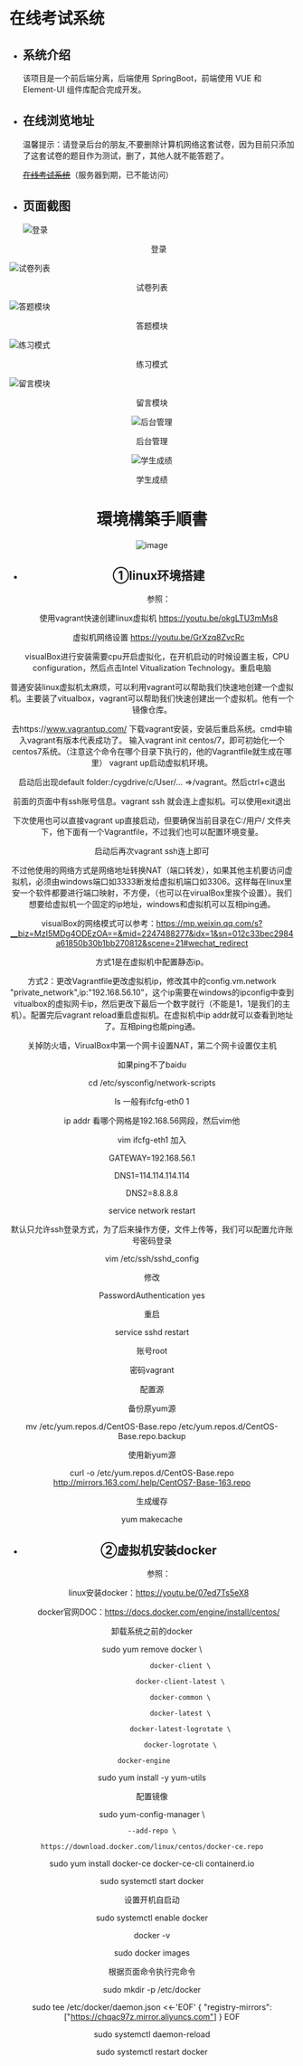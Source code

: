 # 在线考试系统

* ## 系统介绍

     该项目是一个前后端分离，后端使用 SpringBoot，前端使用 VUE 和 Element-UI 组件库配合完成开发。

* ## 在线浏览地址
    温馨提示：请登录后台的朋友,不要删除计算机网络这套试卷，因为目前只添加了这套试卷的题目作为测试，删了，其他人就不能答题了。
    
    ~~[在线考试系统](http://gopikachu.top/ "在线考试系统")~~（服务器到期，已不能访问）


* ## 页面截图
  ![登录](https://github.com/YXJ2018/SpringBoot-Vue-OnlineExam/blob/master/img/%E7%99%BB%E5%BD%95.png?raw=true)

  <center>登录</center>

![试卷列表](https://github.com/YXJ2018/SpringBoot-Vue-OnlineExam/blob/master/img/%E8%AF%95%E5%8D%B7%E5%88%97%E8%A1%A8.png?raw=true)

<center>试卷列表</center>

![答题模块](https://github.com/YXJ2018/SpringBoot-Vue-OnlineExam/blob/master/img/%E7%AD%94%E9%A2%98%E6%A8%A1%E5%9D%97.png?raw=true)

<center>答题模块</center>

![练习模式](https://github.com/YXJ2018/SpringBoot-Vue-OnlineExam/blob/master/img/%E7%BB%83%E4%B9%A0%E6%A8%A1%E5%BC%8F.png?raw=true)

<center>练习模式</center>

![留言模块](https://github.com/YXJ2018/SpringBoot-Vue-OnlineExam/blob/master/img/%E7%95%99%E8%A8%80%E6%A8%A1%E5%9D%97.png?raw=true)

<center>留言模块<center/>

![后台管理](https://github.com/YXJ2018/SpringBoot-Vue-OnlineExam/blob/master/img/%E5%90%8E%E5%8F%B0%E7%AE%A1%E7%90%86.png?raw=true)

<center>后台管理</center>

![学生成绩](https://github.com/YXJ2018/SpringBoot-Vue-OnlineExam/blob/master/img/%E5%AD%A6%E7%94%9F%E6%88%90%E7%BB%A9%E6%8A%98%E7%BA%BF%E5%9B%BE.png?raw=true)

<center>学生成绩</center>
     
# 環境構築手順書
![image](https://user-images.githubusercontent.com/81153158/180644328-5fd14b63-d645-42d0-8f13-9f11c9515545.png)

* ## ①linux环境搭建
     
    参照：
     
     使用vagrant快速创建linux虚拟机 https://youtu.be/okgLTU3mMs8
     
     虚拟机网络设置 https://youtu.be/GrXzq8ZvcRc
     
　
visualBox进行安装需要cpu开启虚拟化，在开机启动的时候设置主板，CPU configuration，然后点击Intel Vitualization Technology。重启电脑
     
普通安装linux虚拟机太麻烦，可以利用vagrant可以帮助我们快速地创建一个虚拟机。主要装了vitualbox，vagrant可以帮助我们快速创建出一个虚拟机。他有一个镜像仓库。
     
去https://www.vagrantup.com/ 下载vagrant安装，安装后重启系统。cmd中输入vagrant有版本代表成功了。
输入vagrant init centos/7，即可初始化一个centos7系统。（注意这个命令在哪个目录下执行的，他的Vagrantfile就生成在哪里）
vagrant up启动虚拟机环境。
     
启动后出现default folder:/cygdrive/c/User/… =>/vagrant。然后ctrl+c退出

前面的页面中有ssh账号信息。vagrant ssh 就会连上虚拟机。可以使用exit退出

下次使用也可以直接vagrant up直接启动，但要确保当前目录在C:/用户/ 文件夹下，他下面有一个Vagrantfile，不过我们也可以配置环境变量。

启动后再次vagrant ssh连上即可

不过他使用的网络方式是网络地址转换NAT（端口转发），如果其他主机要访问虚拟机，必须由windows端口如3333断发给虚拟机端口如3306。这样每在linux里安一个软件都要进行端口映射，不方便，（也可以在virualBox里挨个设置）。我们想要给虚拟机一个固定的ip地址，windows和虚拟机可以互相ping通。

visualBox的网络模式可以参考：https://mp.weixin.qq.com/s?__biz=MzI5MDg4ODEzOA==&mid=2247488277&idx=1&sn=012c33bec2984a61850b30b1bb270812&scene=21#wechat_redirect

方式1是在虚拟机中配置静态ip。

方式2：更改Vagrantfile更改虚拟机ip，修改其中的config.vm.network "private_network",ip:"192.168.56.10"，这个ip需要在windows的ipconfig中查到vitualbox的虚拟网卡ip，然后更改下最后一个数字就行（不能是1，1是我们的主机）。配置完后vagrant reload重启虚拟机。在虚拟机中ip addr就可以查看到地址了。互相ping也能ping通。

关掉防火墙，VirualBox中第一个网卡设置NAT，第二个网卡设置仅主机

如果ping不了baidu

cd /etc/sysconfig/network-scripts

ls 一般有ifcfg-eth0 1

ip addr 看哪个网格是192.168.56网段，然后vim他

vim ifcfg-eth1 加入

GATEWAY=192.168.56.1
     
DNS1=114.114.114.114
     
DNS2=8.8.8.8

service network restart

默认只允许ssh登录方式，为了后来操作方便，文件上传等，我们可以配置允许账号密码登录

vim /etc/ssh/sshd_config
     
修改
     
PasswordAuthentication yes
     
重启
     
service sshd restart
     
账号root
     
密码vagrant

配置源

 备份原yum源

mv /etc/yum.repos.d/CentOS-Base.repo /etc/yum.repos.d/CentOS-Base.repo.backup
     
 使用新yum源
     
curl -o /etc/yum.repos.d/CentOS-Base.repo http://mirrors.163.com/.help/CentOS7-Base-163.repo
     
 生成缓存
     
yum makecache

* ## ②虚拟机安装docker
     
     参照：
     
     linux安装docker：https://youtu.be/07ed7Ts5eX8
     
     docker官网DOC：https://docs.docker.com/engine/install/centos/

卸载系统之前的docker 
     
sudo yum remove docker \
     
                  docker-client \
     
                  docker-client-latest \
     
                  docker-common \
     
                  docker-latest \
     
                  docker-latest-logrotate \
     
                  docker-logrotate \
     
                  docker-engine                  
                  
sudo yum install -y yum-utils

配置镜像
     
sudo yum-config-manager \
     
    --add-repo \
     
    https://download.docker.com/linux/centos/docker-ce.repo
    
sudo yum install docker-ce docker-ce-cli containerd.io

sudo systemctl start docker
     
设置开机自启动
     
sudo systemctl enable docker

docker -v
     
sudo docker images

根据页面命令执行完命令

sudo mkdir -p /etc/docker
     
sudo tee /etc/docker/daemon.json <<-'EOF'
{
  "registry-mirrors": ["https://chqac97z.mirror.aliyuncs.com"]
}
EOF

sudo systemctl daemon-reload
     
sudo systemctl restart docker
